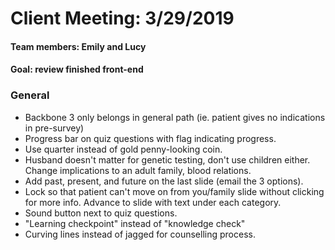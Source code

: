 # Client Meeting:  3/29/2019

#### Team members:  Emily and Lucy
#### Goal:  review finished front-end

### General
* Backbone 3 only belongs in general path (ie. patient gives no indications in pre-survey)
* Progress bar on quiz questions with flag indicating progress.
* Use quarter instead of gold penny-looking coin.
* Husband doesn't matter for genetic testing, don't use children either. Change implications to an adult family, blood relations.
* Add past, present, and future on the last slide (email the 3 options). 
* Lock so that patient can't move on from you/family slide without clicking for more info. Advance to slide with text under each category. 
* Sound button next to quiz questions. 
* "Learning checkpoint" instead of "knowledge check"
* Curving lines instead of jagged for counselling process.
